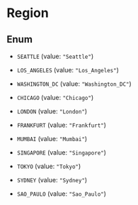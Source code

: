 

# Region

## Enum


* `SEATTLE` (value: `"Seattle"`)

* `LOS_ANGELES` (value: `"Los_Angeles"`)

* `WASHINGTON_DC` (value: `"Washington_DC"`)

* `CHICAGO` (value: `"Chicago"`)

* `LONDON` (value: `"London"`)

* `FRANKFURT` (value: `"Frankfurt"`)

* `MUMBAI` (value: `"Mumbai"`)

* `SINGAPORE` (value: `"Singapore"`)

* `TOKYO` (value: `"Tokyo"`)

* `SYDNEY` (value: `"Sydney"`)

* `SAO_PAULO` (value: `"Sao_Paulo"`)



